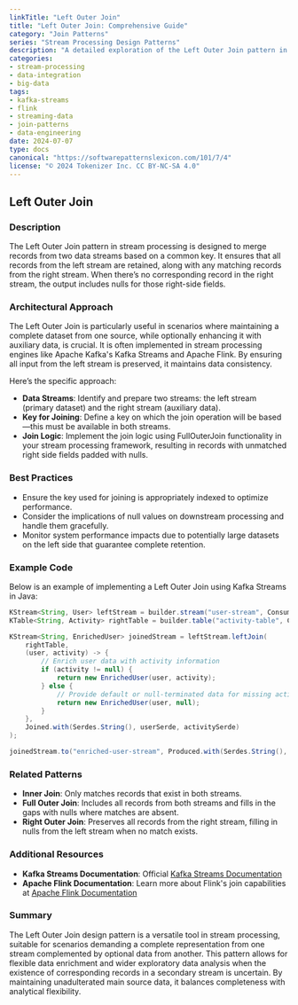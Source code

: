 ```yaml
---
linkTitle: "Left Outer Join"
title: "Left Outer Join: Comprehensive Guide"
category: "Join Patterns"
series: "Stream Processing Design Patterns"
description: "A detailed exploration of the Left Outer Join pattern in stream processing, which includes all records from the left stream and the corresponding records from the right stream; nulls fill the gaps when matches are absent."
categories:
- stream-processing
- data-integration
- big-data
tags:
- kafka-streams
- flink
- streaming-data
- join-patterns
- data-engineering
date: 2024-07-07
type: docs
canonical: "https://softwarepatternslexicon.com/101/7/4"
license: "© 2024 Tokenizer Inc. CC BY-NC-SA 4.0"
---
```


## Left Outer Join

### Description

The Left Outer Join pattern in stream processing is designed to merge records from two data streams based on a common key. It ensures that all records from the left stream are retained, along with any matching records from the right stream. When there’s no corresponding record in the right stream, the output includes nulls for those right-side fields.

### Architectural Approach

The Left Outer Join is particularly useful in scenarios where maintaining a complete dataset from one source, while optionally enhancing it with auxiliary data, is crucial. It is often implemented in stream processing engines like Apache Kafka's Kafka Streams and Apache Flink. By ensuring all input from the left stream is preserved, it maintains data consistency.

Here’s the specific approach:
- **Data Streams**: Identify and prepare two streams: the left stream (primary dataset) and the right stream (auxiliary data).
- **Key for Joining**: Define a key on which the join operation will be based—this must be available in both streams.
- **Join Logic**: Implement the join logic using FullOuterJoin functionality in your stream processing framework, resulting in records with unmatched right side fields padded with nulls.

### Best Practices

- Ensure the key used for joining is appropriately indexed to optimize performance.
- Consider the implications of null values on downstream processing and handle them gracefully.
- Monitor system performance impacts due to potentially large datasets on the left side that guarantee complete retention.

### Example Code

Below is an example of implementing a Left Outer Join using Kafka Streams in Java:

```java
KStream<String, User> leftStream = builder.stream("user-stream", Consumed.with(Serdes.String(), userSerde));
KTable<String, Activity> rightTable = builder.table("activity-table", Consumed.with(Serdes.String(), activitySerde));

KStream<String, EnrichedUser> joinedStream = leftStream.leftJoin(
    rightTable,
    (user, activity) -> {
        // Enrich user data with activity information
        if (activity != null) {
            return new EnrichedUser(user, activity);
        } else {
            // Provide default or null-terminated data for missing activity
            return new EnrichedUser(user, null);
        }
    },
    Joined.with(Serdes.String(), userSerde, activitySerde)
);

joinedStream.to("enriched-user-stream", Produced.with(Serdes.String(), enrichedUserSerde));
```

### Related Patterns

- **Inner Join**: Only matches records that exist in both streams.
- **Full Outer Join**: Includes all records from both streams and fills in the gaps with nulls where matches are absent.
- **Right Outer Join**: Preserves all records from the right stream, filling in nulls from the left stream when no match exists.

### Additional Resources

- **Kafka Streams Documentation**: Official [Kafka Streams Documentation](https://kafka.apache.org/documentation/streams/)
- **Apache Flink Documentation**: Learn more about Flink's join capabilities at [Apache Flink Documentation](https://ci.apache.org/projects/flink/flink-docs-stable/dev/stream/operators/joining.html)

### Summary

The Left Outer Join design pattern is a versatile tool in stream processing, suitable for scenarios demanding a complete representation from one stream complemented by optional data from another. This pattern allows for flexible data enrichment and wider exploratory data analysis when the existence of corresponding records in a secondary stream is uncertain. By maintaining unadulterated main source data, it balances completeness with analytical flexibility.
